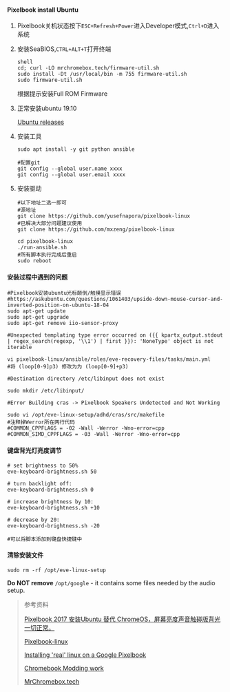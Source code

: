 #### Pixelbook install Ubuntu

1. Pixelbook关机状态按下`ESC+Refresh+Power`进入Developer模式,`Ctrl+D`进入系统

2. 安装SeaBIOS,`CTRL+ALT+T`打开终端

   ```shell
   shell
   cd; curl -LO mrchromebox.tech/firmware-util.sh
   sudo install -Dt /usr/local/bin -m 755 firmware-util.sh
   sudo firmware-util.sh
   ```

   根据提示安装Full ROM Firmware

3. 正常安装ubuntu 19.10

   [Ubuntu releases](http://old-releases.ubuntu.com/releases/19.10/)

4. 安装工具

   ```shell
   sudo apt install -y git python ansible
   
   #配置git
   git config --global user.name xxxx
   git config --global user.email xxxx
   ```

5. 安装驱动

   ```shell
   #以下地址二选一即可
   #源地址
   git clone https://github.com/yusefnapora/pixelbook-linux
   #已解决大部分问题建议使用
   git clone https://github.com/mxzeng/pixelbook-linux
   
   cd pixelbook-linux
   ./run-ansible.sh
   #所有脚本执行完成后重启
   sudo reboot
   ```

#### 安装过程中遇到的问题

```shell
#Pixelbook安装ubuntu光标颠倒/触摸显示错误
#https://askubuntu.com/questions/1061403/upside-down-mouse-cursor-and-inverted-position-on-ubuntu-18-04
sudo apt-get update
sudo apt-get upgrade
sudo apt-get remove iio-sensor-proxy
```

```shell
#Unexpected templating type error occurred on ({{ kpartx_output.stdout | regex_search(regexp, '\\1') | first }}): 'NoneType' object is not iterable

vi pixelbook-linux/ansible/roles/eve-recovery-files/tasks/main.yml
#将 (loop[0-9]p3) 修改为为 (loop[0-9]+p3)
```

```shell
#Destination directory /etc/libinput does not exist

sudo mkdir /etc/libinput/
```

```shell
#Error Building cras -> Pixelbook Speakers Undetected and Not Working

sudo vi /opt/eve-linux-setup/adhd/cras/src/makefile
#注释掉Werror所在两行代码
#COMMON_CPPFLAGS = -02 -Wall -Werror -Wno-error=cpp
#COMMON_SIMD_CPPFLAGS = -03 -Wall -Werror -Wno-error=cpp
```

#### 键盘背光灯亮度调节 ####

```shell
# set brightness to 50%
eve-keyboard-brightness.sh 50

# turn backlight off:
eve-keyboard-brightness.sh 0

# increase brightness by 10:
eve-keyboard-brightness.sh +10

# decrease by 20:
eve-keyboard-brightness.sh -20

#可以将脚本添加到键盘快捷键中
```

#### 清除安装文件

```shell
sudo rm -rf /opt/eve-linux-setup
```

__Do NOT remove__ `/opt/google` \- it contains some files needed by the audio setup.

> 参考资料
>
> [Pixelbook 2017 安装Ubuntu 替代 ChromeOS，屏幕亮度声音触碰版背光一切正常。](https://blog.csdn.net/ZG123456h/article/details/105505627)
>
> [Pixelbook-linux](https://github.com/yusefnapora/pixelbook-linux)
>
> [Installing 'real' linux on a Google Pixelbook](https://github.com/yusefnapora/pixelbook-linux#flashing-uefi-firmware)
>
> [Chromebook Modding work](https://coolstar.org/chromebook/)
>
> [MrChromebox.tech](https://mrchromebox.tech/#fwscript)

